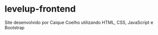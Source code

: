 # levelup-frontend
Site desenvolvido por Caique Coelho utilizando HTML, CSS, JavaScript e Bootstrap

